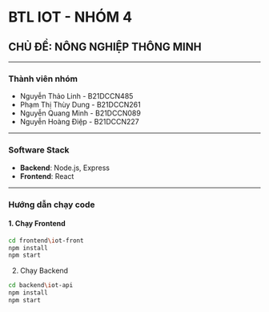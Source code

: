 # BTL IOT - NHÓM 4

## CHỦ ĐỀ: NÔNG NGHIỆP THÔNG MINH

***

### Thành viên nhóm
- Nguyễn Thảo Linh - B21DCCN485
- Phạm Thị Thùy Dung - B21DCCN261
- Nguyễn Quang Minh - B21DCCN089
- Nguyễn Hoàng Điệp - B21DCCN227

***

### Software Stack
- **Backend**: Node.js, Express
- **Frontend**: React

***

### Hướng dẫn chạy code

#### 1. Chạy Frontend
```bash
cd frontend\iot-front
npm install
npm start
```
2. Chạy Backend
```bash
cd backend\iot-api
npm install
npm start
```
